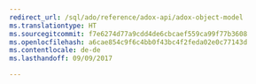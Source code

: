 ```yaml
---
redirect_url: /sql/ado/reference/adox-api/adox-object-model
ms.translationtype: HT
ms.sourcegitcommit: f7e6274d77a9cdd4de6cbcaef559ca99f77b3608
ms.openlocfilehash: a6cae854c9f6c4bb0f43bc4f2feda02e0c77143d
ms.contentlocale: de-de
ms.lasthandoff: 09/09/2017

---
```

